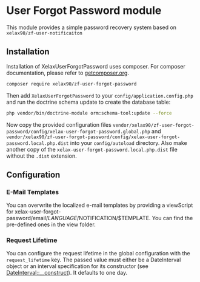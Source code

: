 # User Forgot Password module

This module provides a simple password recovery system based on `xelax90/zf-user-notificaiton`

## Installation

Installation of XelaxUserForgotPassword uses composer. For composer documentation, 
please refer to [getcomposer.org](http://getcomposer.org/).

```sh
composer require xelax90/zf-user-forgot-password
```

Then add `XelaxUserForgotPassword` to your `config/application.config.php` and run 
the doctrine schema update to create the database table:

```sh
php vendor/bin/doctrine-module orm:schema-tool:update --force 
```

Now copy the provided configuration files
`vendor/xelax90/zf-user-forgot-password/config/xelax-user-forgot-password.global.php` and
`vendor/xelax90/zf-user-forgot-password/config/xelax-user-forgot-password.local.php.dist` 
into your `config/autoload` directory. Also make another copy of the 
`xelax-user-forgot-password.local.php.dist` file without the `.dist` extension.

## Configuration

### E-Mail Templates

You can overwrite the localized e-mail templates by providing a viewScript for 
xelax-user-forgot-password/email/$LANGUAGE/$NOTIFICATION/$TEMPLATE. You can find the 
pre-defined ones in the view folder.

### Request Lifetime

You can configure the request lifetime in the global configuration with the 
```request_lifetime``` key. The passed value must either be a DateInterval object or
an interval specification for its constructor 
(see [DateInterval::__construct](http://php.net/manual/en/dateinterval.construct.php)).
It defaults to one day.

